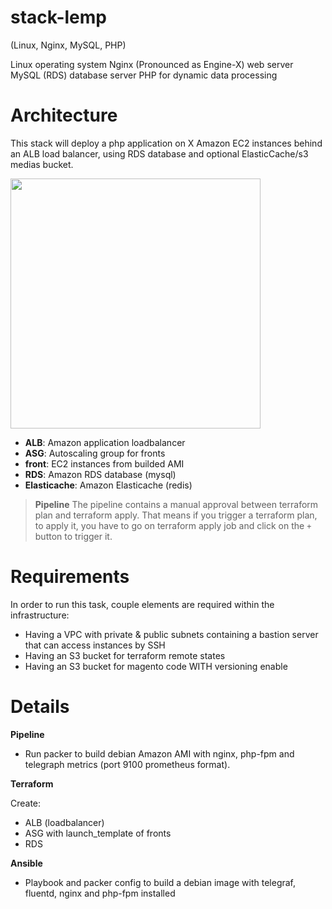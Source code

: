 # stack-lemp
(Linux, Nginx, MySQL, PHP)

Linux operating system
Nginx (Pronounced as Engine-X) web server
MySQL (RDS) database server
PHP for dynamic data processing


# Architecture

This stack will deploy a php application on X Amazon EC2 instances behind an ALB load balancer, using RDS database and optional ElasticCache/s3 medias bucket.

<img src="https://raw.githubusercontent.com/cycloid-community-catalog/stack-lemp/master/diagram.png" width="400">

  * **ALB**: Amazon application loadbalancer
  * **ASG**: Autoscaling group for fronts
  * **front**: EC2 instances from builded AMI
  * **RDS**: Amazon RDS database (mysql)
  * **Elasticache**: Amazon Elasticache (redis)

> **Pipeline** The pipeline contains a manual approval between terraform plan and terraform apply.
> That means if you trigger a terraform plan, to apply it, you have to go on terraform apply job
> and click on the `+` button to trigger it.

# Requirements

In order to run this task, couple elements are required within the infrastructure:

* Having a VPC with private & public subnets containing a bastion server that can access instances by SSH
* Having an S3 bucket for terraform remote states
* Having an S3 bucket for magento code WITH versioning enable


# Details

**Pipeline**

  * Run packer to build debian Amazon AMI with nginx, php-fpm and telegraph metrics (port 9100 prometheus format).

**Terraform**

Create:

  * ALB (loadbalancer)
  * ASG with launch_template of fronts
  * RDS

**Ansible**

  * Playbook and packer config to build a debian image with telegraf, fluentd, nginx and php-fpm installed

